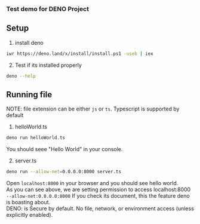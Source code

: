 ### Test demo for DENO Project

## Setup

1. install deno

```bash
iwr https://deno.land/x/install/install.ps1 -useb | iex

```

2. Test if its installed properly

```bash
deno --help
```

## Running file

NOTE: file extension can be either `js` or `ts`. Typescript is supported by default

1. helloWorld.ts

```bash
deno run helloWorld.ts
```

You should seee "Hello World" in your console.

2. server.ts

```bash
deno run --allow-net=0.0.0.0:8000 server.ts
```

Open `localhost:8000` in your browser and you should see hello world.  
As you can see above, we are setting permission to access localhost:8000 `--allow-net:0.0.0.0:8000`
If you check its document, this the feature deno is boasting about.  
DENO: is Secure by default. No file, network, or environment access (unless explicitly enabled).
